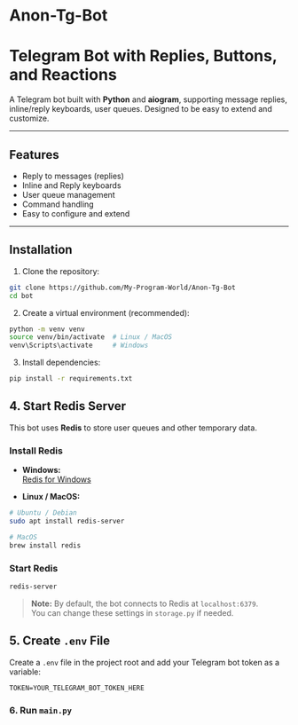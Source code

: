 # Anon-Tg-Bot

# Telegram Bot with Replies, Buttons, and Reactions

A Telegram bot built with **Python** and **aiogram**, supporting message replies, inline/reply keyboards, user queues. Designed to be easy to extend and customize.

---

## Features

- Reply to messages (replies)
- Inline and Reply keyboards
- User queue management
- Command handling
- Easy to configure and extend

---

## Installation

1. Clone the repository:

```bash
git clone https://github.com/My-Program-World/Anon-Tg-Bot
cd bot
```

2. Create a virtual environment (recommended):

```bash
python -m venv venv
source venv/bin/activate  # Linux / MacOS
venv\Scripts\activate     # Windows
```

3. Install dependencies:
```bash
pip install -r requirements.txt
```

## 4. Start Redis Server

This bot uses **Redis** to store user queues and other temporary data.  

### Install Redis

- **Windows:**  
[Redis for Windows](https://github.com/tporadowski/redis/releases)

- **Linux / MacOS:**  
```bash
# Ubuntu / Debian
sudo apt install redis-server

# MacOS
brew install redis
```

### Start Redis
```bash
redis-server
```

> **Note:** By default, the bot connects to Redis at `localhost:6379`.  
> You can change these settings in `storage.py` if needed.

## 5. Create `.env` File

Create a `.env` file in the project root and add your Telegram bot token as a variable:

```env
TOKEN=YOUR_TELEGRAM_BOT_TOKEN_HERE
```

### 6. Run `main.py`
